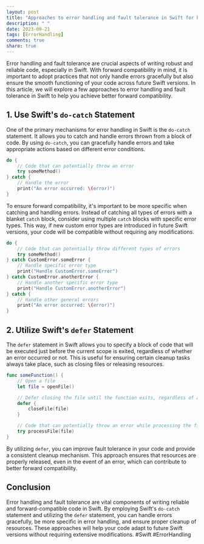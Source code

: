 ```yaml
---
layout: post
title: "Approaches to error handling and fault tolerance in Swift for better forward compatibility"
description: " "
date: 2023-09-21
tags: [ErrorHandling]
comments: true
share: true
---
```


Error handling and fault tolerance are crucial aspects of writing robust and reliable code, especially in Swift. With forward compatibility in mind, it is important to adopt practices that not only handle errors gracefully but also ensure the smooth functioning of your code across future Swift versions. In this article, we will explore a few approaches to error handling and fault tolerance in Swift to help you achieve better forward compatibility.

## 1. Use Swift's `do-catch` Statement

One of the primary mechanisms for error handling in Swift is the `do-catch` statement. It allows you to catch and handle errors thrown from a block of code. By using `do-catch`, you can gracefully handle errors and take appropriate actions based on different error conditions.

```swift
do {
    // Code that can potentially throw an error
    try someMethod()
} catch {
    // Handle the error
    print("An error occurred: \(error)")
}
```

To ensure forward compatibility, it's important to be more specific when catching and handling errors. Instead of catching all types of errors with a blanket `catch` block, consider using multiple `catch` blocks with specific error types. This way, if new custom error types are introduced in future Swift versions, your code will be compatible without requiring any modifications.

```swift
do {
    // Code that can potentially throw different types of errors
    try someMethod()
} catch CustomError.someError {
    // Handle specific error type
    print("Handle CustomError.someError")
} catch CustomError.anotherError {
    // Handle another specific error type
    print("Handle CustomError.anotherError")
} catch {
    // Handle other general errors
    print("An error occurred: \(error)")
}
```

## 2. Utilize Swift's `defer` Statement

The `defer` statement in Swift allows you to specify a block of code that will be executed just before the current scope is exited, regardless of whether an error occurred or not. This is useful for ensuring certain cleanup tasks always take place, such as closing files or releasing resources.

```swift
func someFunction() {
    // Open a file
    let file = openFile()

    // Defer closing the file until the function exits, regardless of any error
    defer {
        closeFile(file)
    }

    // Code that can potentially throw an error while processing the file
    try processFile(file)
}
```

By utilizing `defer`, you can improve fault tolerance in your code and provide a consistent cleanup mechanism. This approach ensures that resources are properly released, even in the event of an error, which can contribute to better forward compatibility.

## Conclusion

Error handling and fault tolerance are vital components of writing reliable and forward-compatible code in Swift. By employing Swift's `do-catch` statement and utilizing the `defer` statement, you can handle errors gracefully, be more specific in error handling, and ensure proper cleanup of resources. These approaches will help your code adapt to future Swift versions without requiring extensive modifications. #Swift #ErrorHandling